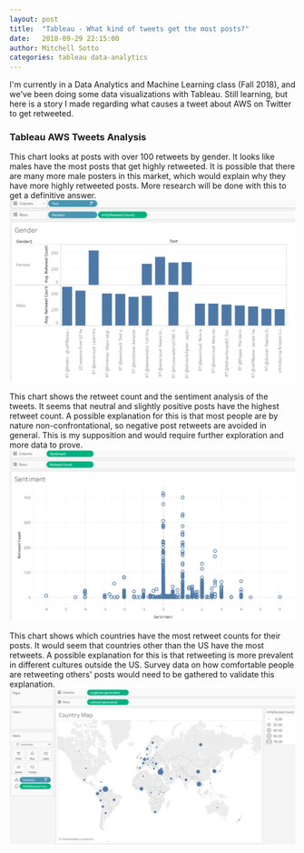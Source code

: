 ```yaml
---
layout: post
title:  "Tableau - What kind of tweets get the most posts?"
date:   2018-09-29 22:15:00
author: Mitchell Sotto
categories: tableau data-analytics
---
```

I'm currently in a Data Analytics and Machine Learning class (Fall 2018), and we've been doing some data visualizations with Tableau. Still learning, but here is a story I made regarding what causes a tweet about AWS on Twitter to get retweeted.

### Tableau AWS Tweets Analysis
This chart looks at posts with over 100 retweets by gender. It looks like males have the most posts that get highly retweeted. It is possible that there are many more male posters in this market, which would explain why they have more highly retweeted posts. More research will be done with this to get a definitive answer.
![storyboard](/assets/tableau-gender.png)

This chart shows the retweet count and the sentiment analysis of the tweets. It seems that neutral and slightly positive posts have the highest retweet count. A possible explanation for this is that most people are by nature non-confrontational, so negative post retweets are avoided in general. This is my supposition and would require further exploration and more data to prove.
![storyboard](/assets/tableau-sentiment.png)

This chart shows which countries have the most retweet counts for their posts. It would seem that countries other than the US have the most retweets. A possible explanation for this is that retweeting is more prevalent in different cultures outside the US. Survey data on how comfortable people are retweeting others' posts would need to be gathered to validate this explanation.
![storyboard](/assets/tableau-location.png)
